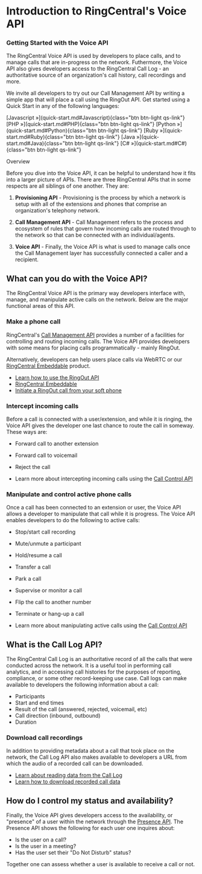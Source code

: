 # Introduction to RingCentral's Voice API

<div class="jumbotron pt-1" markdown>
  <h3 class="h3 display-5">Getting Started with the Voice API</h3>
  <p class="lead">The RingCentral Voice API is used by developers to place calls, and to manage calls that are in-progress on the network. Futhermore, the Voice API also gives developers access to the RingCentral Call Log - an authoritative source of an organization's call history, call recordings and more.</p>
  <p>We invite all developers to try out our Call Management API by writing a simple app that will place a call using the RingOut API. Get started using a Quick Start in any of the following languages:</p>
  [Javascript &raquo;](quick-start.md#Javascript){class="btn btn-light qs-link"}
  [PHP &raquo;](quick-start.md#PHP){class="btn btn-light qs-link"}
  [Python &raquo;](quick-start.md#Python){class="btn btn-light qs-link"}
  [Ruby &raquo;](quick-start.md#Ruby){class="btn btn-light qs-link"}
  [Java &raquo;](quick-start.md#Java){class="btn btn-light qs-link"}
  [C# &raquo;](quick-start.md#C#){class="btn btn-light qs-link"}
</div>

<p class="h2">Overview</p>

Before you dive into the Voice API, it can be helpful to understand how it fits into a larger picture of APIs. There are three RingCentral APIs that in some respects are all siblings of one another. They are:

1. **Provisioning API** - Provisioning is the process by which a network is setup with all of the extensions and phones that comprise an organization's telephony network.

2. **Call Management API** - Call Management refers to the process and ecosystem of rules that govern how incoming calls are routed through to the network so that can be connected with an individual/agents.

3. **Voice API** - Finally, the Voice API is what is used to manage calls once the Call Management layer has successfully connected a caller and a recipient. 

## What can you do with the Voice API?

The RingCentral Voice API is the primary way developers interface with, manage, and manipulate active calls on the network. Below are the major functional areas of this API. 

### Make a phone call

RingCentral's [Call Management API](call-routing/index.md) provides a number of a facilities for controlling and routing incoming calls. The Voice API provides developers with some means for placing calls programmatically - mainly RingOut.

Alternatively, developers can help users place calls via WebRTC or our [RingCentral Embeddable](https://developers.ringcentral.com/embeddable-voice.html) product. 

* [Learn how to use the RingOut API](ringout.md)
* [RingCentral Embeddable](https://developers.ringcentral.com/embeddable-voice.html)
* [Initiate a RingOut call from your soft phone](https://support.ringcentral.com/article-v2/3963.html?brand=RC_US&product=RingCentral_MVP&language=en_US)

### Intercept incoming calls

Before a call is connected with a user/extension, and while it is ringing, the Voice API gives the developer one last chance to route the call in someway. These ways are:

* Forward call to another extension
* Forward call to voicemail
* Reject the call

* Learn more about intercepting incoming calls using the [Call Control API](call-control.md)

### Manipulate and control active phone calls

Once a call has been connected to an extension or user, the Voice API allows a developer to manipulate that call while it is progress. The Voice API enables developers to do the following to active calls:

* Stop/start call recording
* Mute/unmute a participant
* Hold/resume a call
* Transfer a call
* Park a call
* Supervise or monitor a call
* Flip the call to another number
* Terminate or hang-up a call

* Learn more about manipulating active calls using the [Call Control API](call-control.md)

## What is the Call Log API?

The RingCentral Call Log is an authoritative record of all the calls that were conducted across the network. It is a useful tool in performing call analytics, and in accessing call histories for the purposes of reporting, compliance, or some other record-keeping use case. Call logs can make available to developers the following information about a call:

* Participants
* Start and end times
* Result of the call (answered, rejected, voicemail, etc)
* Call direction (inbound, outbound)
* Duration

### Download call recordings

In addition to providing metadata about a call that took place on the network, the Call Log API also makes available to developers a URL from which the audio of a recorded call can be downloaded.

* [Learn about reading data from the Call Log](call-log/quick-start.md/)
* [Learn how to download recorded call data](call-log/recordings.md)

## How do I control my status and availability?

Finally, the Voice API gives developers access to the availability, or "presence" of a user within the network through the [Presence API](../account/presence.md). The Presence API shows the following for each user one inquires about:

* Is the user on a call?
* Is the user in a meeting?
* Has the user set their "Do Not Disturb" status?

Together one can assess whether a user is available to receive a call or not. 
